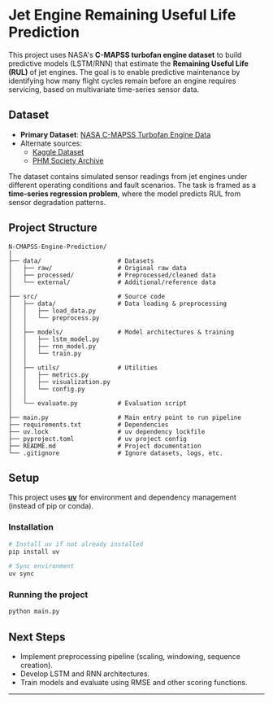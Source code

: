 # Jet Engine Remaining Useful Life Prediction

This project uses NASA's **C-MAPSS turbofan engine dataset** to build predictive models (LSTM/RNN) that estimate the **Remaining Useful Life (RUL)** of jet engines. The goal is to enable predictive maintenance by identifying how many flight cycles remain before an engine requires servicing, based on multivariate time-series sensor data.

## Dataset
- **Primary Dataset**: [NASA C-MAPSS Turbofan Engine Data](https://ti.arc.nasa.gov/tech/dash/groups/pcoe/prognostic-data-repository/)
- Alternate sources:
  - [Kaggle Dataset](https://www.kaggle.com/datasets/behrad3d/nasa-cmaps)
  - [PHM Society Archive](https://phm-datasets.s3.amazonaws.com/NASA/6.+Turbofan+Engine+Degradation+Simulation+Data+Set.zip)

The dataset contains simulated sensor readings from jet engines under different operating conditions and fault scenarios. The task is framed as a **time-series regression problem**, where the model predicts RUL from sensor degradation patterns.

## Project Structure
```
N-CMAPSS-Engine-Prediction/
│
├── data/                     # Datasets
│   ├── raw/                  # Original raw data
│   ├── processed/            # Preprocessed/cleaned data
│   └── external/             # Additional/reference data
│
├── src/                      # Source code
│   ├── data/                 # Data loading & preprocessing
│   │   ├── load_data.py
│   │   └── preprocess.py
│   │
│   ├── models/               # Model architectures & training
│   │   ├── lstm_model.py
│   │   ├── rnn_model.py
│   │   └── train.py
│   │
│   ├── utils/                # Utilities
│   │   ├── metrics.py
│   │   ├── visualization.py
│   │   └── config.py
│   │
│   └── evaluate.py           # Evaluation script
│
├── main.py                   # Main entry point to run pipeline
├── requirements.txt          # Dependencies
├── uv.lock                   # uv dependency lockfile
├── pyproject.toml            # uv project config
├── README.md                 # Project documentation
└── .gitignore                # Ignore datasets, logs, etc.
```

## Setup
This project uses [**uv**](https://github.com/astral-sh/uv) for environment and dependency management (instead of pip or conda).

### Installation
```bash
# Install uv if not already installed
pip install uv

# Sync environment
uv sync
```

### Running the project
```bash
python main.py
```

## Next Steps
- Implement preprocessing pipeline (scaling, windowing, sequence creation).
- Develop LSTM and RNN architectures.
- Train models and evaluate using RMSE and other scoring functions.

---
